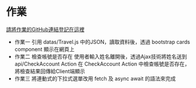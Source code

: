 # 作業

[請將作業的GitHub連結登記在這裡](https://docs.google.com/spreadsheets/d/1bzs8sZ2Kud_LU5OWipvjkFzwxmSU0qmG/edit#gid=1000851948)

- 作業一 引用 datas/Travel.js 中的JSON，讀取資料後，透過 bootstrap cards component 顯示在網頁上
- 作業二 檢查帳號是否存在
使用者輸入姓名離開後，透過Ajax技術將姓名送到api/CheckAccount Action
在 CheckAccount Action 中檢查帳號是否存在，將檢查結果回傳給Client端顯示
- 作業三 將連動式的下拉式選單改用 fetch 及 async await 的語法來完成
